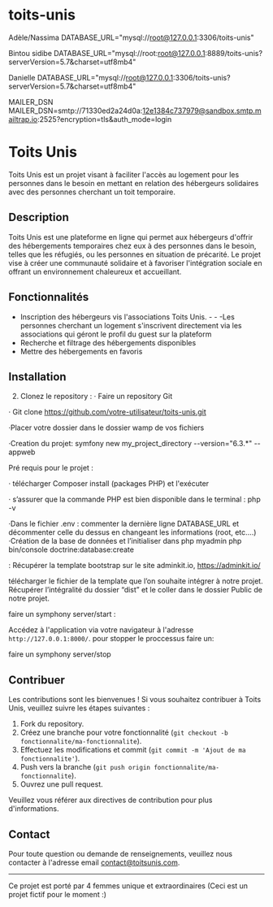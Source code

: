# toits-unis

Adèle/Nassima
    DATABASE_URL="mysql://root@127.0.0.1:3306/toits-unis"

Bintou sidibe
 DATABASE_URL="mysql://root:root@127.0.0.1:8889/toits-unis?serverVersion=5.7&charset=utf8mb4"

Danielle
 DATABASE_URL="mysql://root@127.0.0.1:3306/toits-unis?serverVersion=5.7&charset=utf8mb4"


 MAILER_DSN
 MAILER_DSN=smtp://71330ed2a24d0a:12e1384c737979@sandbox.smtp.mailtrap.io:2525?encryption=tls&auth_mode=login


# Toits Unis


Toits Unis est un projet visant à faciliter l'accès au logement pour les personnes dans le besoin en mettant en relation des hébergeurs solidaires avec des personnes cherchant un toit temporaire.

## Description

Toits Unis est une plateforme en ligne qui permet aux hébergeurs d'offrir des hébergements temporaires chez eux à des personnes dans le besoin, telles que les réfugiés, ou les personnes en situation de précarité.
Le projet vise à créer une communauté solidaire et à favoriser l'intégration sociale en offrant un environnement chaleureux et accueillant.

## Fonctionnalités

- Inscription des hébergeurs vis l'associations Toits Unis.  - - -Les personnes cherchant un logement s'inscrivent directement via les associations qui géront le profil du guest sur la plateform
- Recherche et filtrage des hébergements disponibles
- Mettre des hébergements en favoris


## Installation

2. Clonez le repository :
· Faire un repository Git

· Git clone https://github.com/votre-utilisateur/toits-unis.git

·Placer votre dossier dans le dossier wamp de vos fichiers

·Creation du projet:
symfony new my_project_directory --version="6.3.*" --appweb

Pré requis pour le projet :

· télécharger Composer install (packages PHP) et l'exécuter

· s’assurer que la commande PHP est bien disponible dans le terminal : php -v


·Dans le fichier .env : commenter la dernière ligne DATABASE_URL et décommenter celle du dessus en changeant les informations (root, etc….)
·Création de la base de données et l’initialiser dans php myadmin
php bin/console doctrine:database:create

  : Récupérer la template bootstrap sur le site adminkit.io, 
  https://adminkit.io/
  
  télécharger le fichier de la template que l’on souhaite intégrer à notre projet. Récupérer l’intégralité du dossier “dist” et le coller dans le dossier Public de notre projet.

  faire un symphony server/start :

Accédez à l'application via votre navigateur à l'adresse `http://127.0.0.1:8000/`.
 pour stopper le proccessus faire un:

 faire un symphony server/stop


## Contribuer

Les contributions sont les bienvenues ! Si vous souhaitez contribuer à Toits Unis, veuillez suivre les étapes suivantes :

1. Fork du repository.
2. Créez une branche pour votre fonctionnalité (`git checkout -b fonctionnalite/ma-fonctionnalite`).
3. Effectuez les modifications et commit (`git commit -m 'Ajout de ma fonctionnalite'`).
4. Push vers la branche (`git push origin fonctionnalite/ma-fonctionnalite`).
5. Ouvrez une pull request.

Veuillez vous référer aux directives de contribution pour plus d'informations.

## Contact

Pour toute question ou demande de renseignements, veuillez nous contacter à l'adresse email [contact@toitsunis.com](mailto:contact@toitsunis.com).

---
Ce projet est porté par 4 femmes unique et extraordinaires
(Ceci est un projet fictif pour le moment :)
